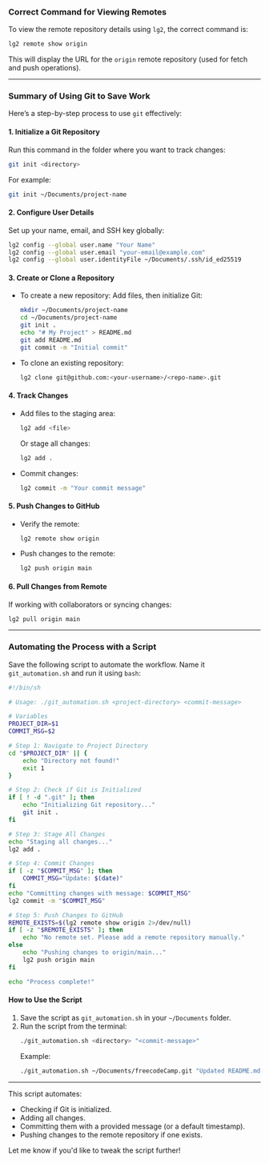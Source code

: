 ### Correct Command for Viewing Remotes
To view the remote repository details using `lg2`, the correct command is:
```bash
lg2 remote show origin
```

This will display the URL for the `origin` remote repository (used for fetch and push operations).

---

### **Summary of Using Git to Save Work**

Here’s a step-by-step process to use `git` effectively:

#### **1. Initialize a Git Repository**
Run this command in the folder where you want to track changes:
```bash
git init <directory>
```
For example:
```bash
git init ~/Documents/project-name
```

#### **2. Configure User Details**
Set up your name, email, and SSH key globally:
```bash
lg2 config --global user.name "Your Name"
lg2 config --global user.email "your-email@example.com"
lg2 config --global user.identityFile ~/Documents/.ssh/id_ed25519
```

#### **3. Create or Clone a Repository**
- To create a new repository:
  Add files, then initialize Git:
  ```bash
  mkdir ~/Documents/project-name
  cd ~/Documents/project-name
  git init .
  echo "# My Project" > README.md
  git add README.md
  git commit -m "Initial commit"
  ```

- To clone an existing repository:
  ```bash
  lg2 clone git@github.com:<your-username>/<repo-name>.git
  ```

#### **4. Track Changes**
- Add files to the staging area:
  ```bash
  lg2 add <file>
  ```
  Or stage all changes:
  ```bash
  lg2 add .
  ```

- Commit changes:
  ```bash
  lg2 commit -m "Your commit message"
  ```

#### **5. Push Changes to GitHub**
- Verify the remote:
  ```bash
  lg2 remote show origin
  ```
- Push changes to the remote:
  ```bash
  lg2 push origin main
  ```

#### **6. Pull Changes from Remote**
If working with collaborators or syncing changes:
```bash
lg2 pull origin main
```

---

### **Automating the Process with a Script**
Save the following script to automate the workflow. Name it `git_automation.sh` and run it using `bash`:
```bash
#!/bin/sh

# Usage: ./git_automation.sh <project-directory> <commit-message>

# Variables
PROJECT_DIR=$1
COMMIT_MSG=$2

# Step 1: Navigate to Project Directory
cd "$PROJECT_DIR" || {
    echo "Directory not found!"
    exit 1
}

# Step 2: Check if Git is Initialized
if [ ! -d ".git" ]; then
    echo "Initializing Git repository..."
    git init .
fi

# Step 3: Stage All Changes
echo "Staging all changes..."
lg2 add .

# Step 4: Commit Changes
if [ -z "$COMMIT_MSG" ]; then
    COMMIT_MSG="Update: $(date)"
fi
echo "Committing changes with message: $COMMIT_MSG"
lg2 commit -m "$COMMIT_MSG"

# Step 5: Push Changes to GitHub
REMOTE_EXISTS=$(lg2 remote show origin 2>/dev/null)
if [ -z "$REMOTE_EXISTS" ]; then
    echo "No remote set. Please add a remote repository manually."
else
    echo "Pushing changes to origin/main..."
    lg2 push origin main
fi

echo "Process complete!"
```

#### **How to Use the Script**
1. Save the script as `git_automation.sh` in your `~/Documents` folder.
2. Run the script from the terminal:
   ```bash
   ./git_automation.sh <directory> "<commit-message>"
   ```
   Example:
   ```bash
   ./git_automation.sh ~/Documents/freecodeCamp.git "Updated README.md"
   ```

---

This script automates:
- Checking if Git is initialized.
- Adding all changes.
- Committing them with a provided message (or a default timestamp).
- Pushing changes to the remote repository if one exists.

Let me know if you'd like to tweak the script further!
